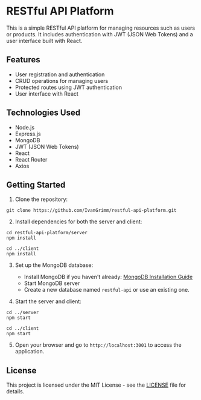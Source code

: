 # RESTful API Platform

This is a simple RESTful API platform for managing resources such as users or products. It includes authentication with JWT (JSON Web Tokens) and a user interface built with React.

## Features

- User registration and authentication
- CRUD operations for managing users
- Protected routes using JWT authentication
- User interface with React

## Technologies Used

- Node.js
- Express.js
- MongoDB
- JWT (JSON Web Tokens)
- React
- React Router
- Axios

## Getting Started

1. Clone the repository:

```
git clone https://github.com/IvanGrimm/restful-api-platform.git
```

2. Install dependencies for both the server and client:

```
cd restful-api-platform/server
npm install

cd ../client
npm install
```

3. Set up the MongoDB database:
   
   - Install MongoDB if you haven't already: [MongoDB Installation Guide](https://docs.mongodb.com/manual/installation/)
   - Start MongoDB server
   - Create a new database named `restful-api` or use an existing one.

4. Start the server and client:

```
cd ../server
npm start

cd ../client
npm start
```

5. Open your browser and go to `http://localhost:3001` to access the application.

## License

This project is licensed under the MIT License - see the [LICENSE](LICENSE) file for details.
